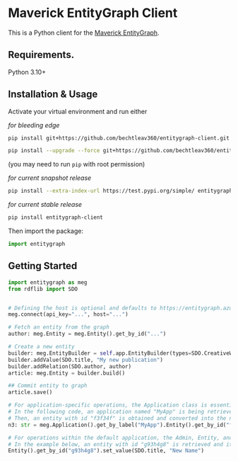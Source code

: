 # Maverick EntityGraph Client
This is a Python client for the [Maverick EntityGraph](https://github.com/bechtleav360/Maverick.EntityGraph).
## Requirements.

Python 3.10+

## Installation & Usage
Activate your virtual environment and run either

*for bleeding edge*
```sh
pip install git+https://github.com/bechtleav360/entitygraph-client.git

pip install --upgrade --force git+https://github.com/bechtleav360/entitygraph-client.git 
```
(you may need to run `pip` with root permission)

*for current snapshot release*


```sh
pip install --extra-index-url https://test.pypi.org/simple/ entitygraph-client
```

*for current stable release*
```sh
pip install entitygraph-client
```

Then import the package:
```python
import entitygraph
```


## Getting Started
```python
import entitygraph as meg
from rdflib import SDO


# Defining the host is optional and defaults to https://entitygraph.azurewebsites.net
meg.connect(api_key="...", host="...")

# Fetch an entity from the graph
author: meg.Entity = meg.Entity().get_by_id("...")

# Create a new entity
builder: meg.EntityBuilder = self.app.EntityBuilder(types=SDO.CreativeWork)
builder.addValue(SDO.title, "My new publication")
builder.addRelation(SDO.author, author)
article: meg.Entity = builder.build()

## Commit entity to graph
article.save()

# For application-specific operations, the Application class is essential. 
# In the following code, an application named "MyApp" is being retrieved. 
# Then, an entity with id "f3f34f" is obtained and converted into the n3 format.
n3: str = meg.Application().get_by_label("MyApp").Entity().get_by_id("f3f34f").n3()

# For operations within the default application, the Admin, Entity, and Query classes can be directly invoked.
# In the example below, an entity with id "g93h4g8" is retrieved and its "foaf.name" value is updated to "New Name".
Entity().get_by_id("g93h4g8").set_value(SDO.title, "New Name")
```
